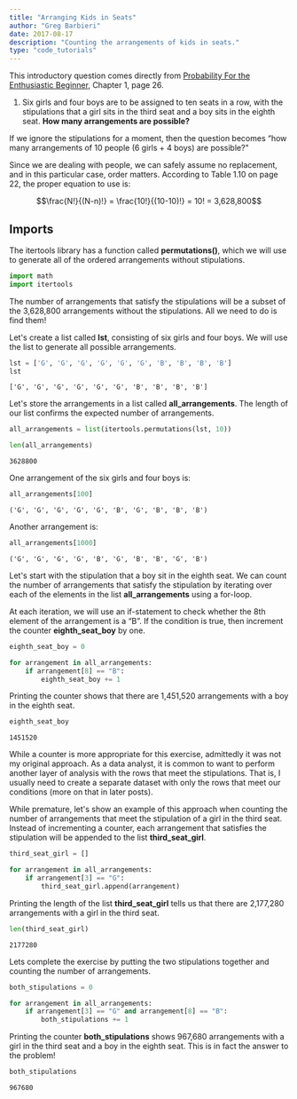 ```yaml
---
title: "Arranging Kids in Seats"
author: "Greg Barbieri"
date: 2017-08-17
description: "Counting the arrangements of kids in seats."
type: "code_tutorials"
--- 
```


This introductory question comes directly from <a href="http://www.people.fas.harvard.edu/~djmorin/book.html">Probability For the Enthusiastic Beginner</a>, Chapter 1, page 26.

1. Six girls and four boys are to be assigned to ten seats in a row, with the stipulations that a girl sits in the third seat and a boy sits in the eighth seat. <b>How many arrangements are possible?</b>

If we ignore the stipulations for a moment, then the question becomes “how many arrangements of 10 people (6 girls + 4 boys) are possible?"

Since we are dealing with people, we can safely assume no replacement, and in this particular case, order matters. According to Table 1.10 on page 22, the proper equation to use is:

$$\frac{N!}{(N-n)!} = \frac{10!}{(10-10)!} = 10! = 3,628,800$$

## Imports

The itertools library has a function called <b>permutations()</b>, which we will use to generate all of the ordered arrangements without stipulations.


```python
import math
import itertools
```

The number of arrangements that satisfy the stipulations will be a subset of the 3,628,800 arrangements without the stipulations. All we need to do is find them!

Let's create a list called <b>lst</b>, consisting of six girls and four boys. We will use the list to generate all possible arrangements.


```python
lst = ['G', 'G', 'G', 'G', 'G', 'G', 'B', 'B', 'B', 'B']
lst
```




    ['G', 'G', 'G', 'G', 'G', 'G', 'B', 'B', 'B', 'B']



Let's store the arrangements in a list called <b>all_arrangements</b>. The length of our list confirms the expected number of arrangements.


```python
all_arrangements = list(itertools.permutations(lst, 10))

len(all_arrangements)
```




    3628800



One arrangement of the six girls and four boys is:


```python
all_arrangements[100]
```




    ('G', 'G', 'G', 'G', 'G', 'B', 'G', 'B', 'B', 'B')



Another arrangement is:


```python
all_arrangements[1000]
```




    ('G', 'G', 'G', 'G', 'B', 'G', 'B', 'B', 'G', 'B')



Let's start with the stipulation that a boy sit in the eighth seat. We can count the number of arrangements that satisfy the stipulation by iterating over each of the elements in the list <b>all_arrangements</b> using a for-loop. 

At each iteration, we will use an if-statement to check whether the 8th element of the arrangement is a “B”. If the condition is true, then increment the counter <b>eighth_seat_boy</b> by one.


```python
eighth_seat_boy = 0

for arrangement in all_arrangements:
    if arrangement[8] == "B":
        eighth_seat_boy += 1
```

Printing the counter shows that there are 1,451,520 arrangements with a boy in the eighth seat.


```python
eighth_seat_boy
```




    1451520



While a counter is more appropriate for this exercise, admittedly it was not my original approach. As a data analyst, it is common to want to perform another layer of analysis with the rows that meet the stipulations. That is, I usually need to create a separate dataset with only the rows that meet our conditions (more on that in later posts).

While premature, let's show an example of this approach when counting the number of arrangements that meet the stipulation of a girl in the third seat. Instead of incrementing a counter, each arrangement that satisfies the stipulation will be appended to the list <b>third_seat_girl</b>.


```python
third_seat_girl = []

for arrangement in all_arrangements:
    if arrangement[3] == "G":
        third_seat_girl.append(arrangement)
```

Printing the length of the list <b>third_seat_girl</b> tells us that there are 2,177,280 arrangements with a girl in the third seat.


```python
len(third_seat_girl)
```




    2177280



Lets complete the exercise by putting the two stipulations together and counting the number of arrangements.


```python
both_stipulations = 0

for arrangement in all_arrangements:
    if arrangement[3] == "G" and arrangement[8] == "B":
        both_stipulations += 1
```

Printing the counter <b>both_stipulations</b> shows 967,680 arrangements with a girl in the third seat and a boy in the eighth seat. This is in fact the answer to the problem!


```python
both_stipulations
```




    967680


